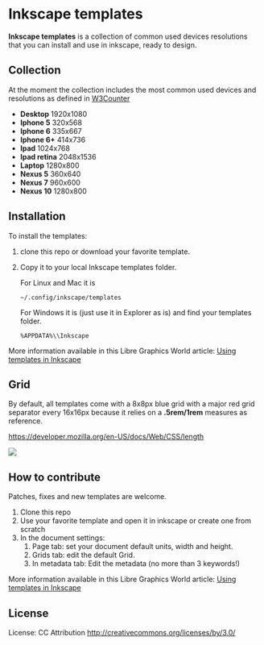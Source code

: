 # Inkscape templates

**Inkscape templates** is a collection of common used devices resolutions that you can install and use in inkscape, ready to design.

## Collection

At the moment the collection includes the most common used devices and  resolutions as defined in [W3Counter](http://www.w3counter.com/globalstats.php)

- **Desktop** 1920x1080
- **Iphone 5** 320x568
- **Iphone 6** 335x667
- **Iphone 6+** 414x736
- **Ipad** 1024x768
- **Ipad retina** 2048x1536
- **Laptop** 1280x800
- **Nexus 5** 360x640
- **Nexus 7** 960x600
- **Nexus 10** 1280x800

## Installation

To install the templates:

1. clone this repo or download your favorite template.
2. Copy it to your local Inkscape templates folder.

    For Linux and Mac it is
    ```
    ~/.config/inkscape/templates
    ```
    For Windows it is (just use it in Explorer as is) and find your templates folder.
    ```
    %APPDATA%\\Inkscape
    ```

 More information available in this Libre Graphics World article: [Using templates in Inkscape](http://libregraphicsworld.org/blog/entry/using-templates-in-inkscape)

## Grid

By default, all templates come with a 8x8px blue grid with a major red grid separator every 16x16px because it relies on a **.5rem/1rem** measures as reference.

https://developer.mozilla.org/en-US/docs/Web/CSS/length

<img src="http://imgur.com/6qYQki1l.png" />

## How to contribute

Patches, fixes and new templates are welcome.

1. Clone this repo
2. Use your favorite template and open it in inkscape or create one from scratch
3. In the document settings:
    1. Page tab: set your document default units, width and height.
    2. Grids tab: edit the default Grid.
    3. In metadata tab: Edit the metadata (no more than 3 keywords!)

 More information available in this Libre Graphics World article: [Using templates in Inkscape](http://libregraphicsworld.org/blog/entry/using-templates-in-inkscape)

## License

License: CC Attribution http://creativecommons.org/licenses/by/3.0/
